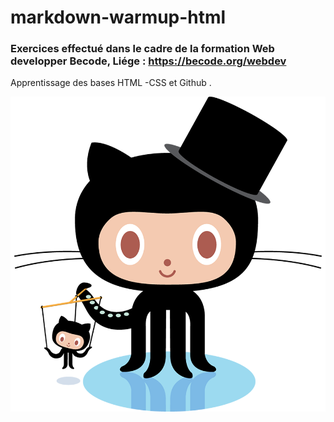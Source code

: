 # markdown-warmup-html
### Exercices effectué dans le cadre de la formation **Web developper** Becode, Liége : https://becode.org/webdev 

Apprentissage des bases HTML -CSS et Github .

![octocat](puppeteer.png)
